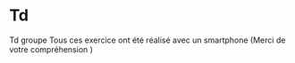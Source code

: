 # Td
Td groupe 
Tous ces exercice ont été réalisé avec un smartphone (Merci de votre compréhension )
